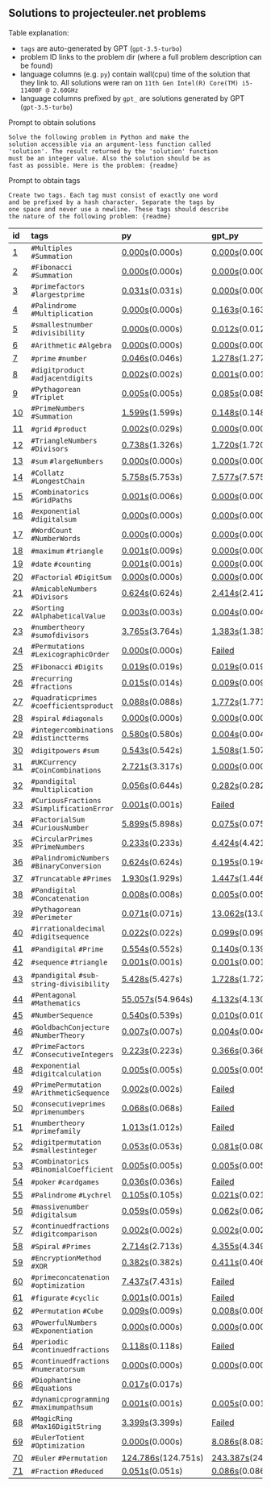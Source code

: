 ## Solutions to projecteuler.net problems

Table explanation:
- `tags` are auto-generated by GPT (`gpt-3.5-turbo`)
- problem ID links to the problem dir (where a full problem description can be
  found)
- language columns (e.g. `py`) contain wall(cpu) time of the
  solution that they link to. All solutions were ran on
  `11th Gen Intel(R) Core(TM) i5-11400F @ 2.60GHz` 
- language columns prefixed by `gpt_` are solutions generated by GPT
  (`gpt-3.5-turbo`)


Prompt to obtain solutions
```
Solve the following problem in Python and make the
solution accessible via an argument-less function called
'solution'. The result returned by the 'solution' function
must be an integer value. Also the solution should be as
fast as possible. Here is the problem: {readme}
```

Prompt to obtain tags
```
Create two tags. Each tag must consist of exactly one word
and be prefixed by a hash character. Separate the tags by
one space and never use a newline. These tags should describe
the nature of the following problem: {readme}
```

| id                         | tags                                       | py                                                     | gpt_py                                                     |
|:---------------------------|:-------------------------------------------|:-------------------------------------------------------|:-----------------------------------------------------------|
| [1](problems/problem_001)  | `#Multiples` `#Summation`                  | [0.000s](problems/problem_001/solution.py)(0.000s)     | [0.000s](problems/problem_001/gpt_solution.py)(0.000s)     |
| [2](problems/problem_002)  | `#Fibonacci` `#Summation`                  | [0.000s](problems/problem_002/solution.py)(0.000s)     | [0.000s](problems/problem_002/gpt_solution.py)(0.000s)     |
| [3](problems/problem_003)  | `#primefactors` `#largestprime`            | [0.031s](problems/problem_003/solution.py)(0.031s)     | [0.000s](problems/problem_003/gpt_solution.py)(0.000s)     |
| [4](problems/problem_004)  | `#Palindrome` `#Multiplication`            | [0.000s](problems/problem_004/solution.py)(0.000s)     | [0.163s](problems/problem_004/gpt_solution.py)(0.163s)     |
| [5](problems/problem_005)  | `#smallestnumber` `#divisibility`          | [0.000s](problems/problem_005/solution.py)(0.000s)     | [0.012s](problems/problem_005/gpt_solution.py)(0.012s)     |
| [6](problems/problem_006)  | `#Arithmetic` `#Algebra`                   | [0.000s](problems/problem_006/solution.py)(0.000s)     | [0.000s](problems/problem_006/gpt_solution.py)(0.000s)     |
| [7](problems/problem_007)  | `#prime` `#number`                         | [0.046s](problems/problem_007/solution.py)(0.046s)     | [1.278s](problems/problem_007/gpt_solution.py)(1.277s)     |
| [8](problems/problem_008)  | `#digitproduct` `#adjacentdigits`          | [0.002s](problems/problem_008/solution.py)(0.002s)     | [0.001s](problems/problem_008/gpt_solution.py)(0.001s)     |
| [9](problems/problem_009)  | `#Pythagorean` `#Triplet`                  | [0.005s](problems/problem_009/solution.py)(0.005s)     | [0.085s](problems/problem_009/gpt_solution.py)(0.085s)     |
| [10](problems/problem_010) | `#PrimeNumbers` `#Summation`               | [1.599s](problems/problem_010/solution.py)(1.599s)     | [0.148s](problems/problem_010/gpt_solution.py)(0.148s)     |
| [11](problems/problem_011) | `#grid` `#product`                         | [0.002s](problems/problem_011/solution.py)(0.029s)     | [0.000s](problems/problem_011/gpt_solution.py)(0.000s)     |
| [12](problems/problem_012) | `#TriangleNumbers` `#Divisors`             | [0.738s](problems/problem_012/solution.py)(1.326s)     | [1.720s](problems/problem_012/gpt_solution.py)(1.720s)     |
| [13](problems/problem_013) | `#sum` `#largeNumbers`                     | [0.000s](problems/problem_013/solution.py)(0.000s)     | [0.000s](problems/problem_013/gpt_solution.py)(0.000s)     |
| [14](problems/problem_014) | `#Collatz` `#LongestChain`                 | [5.758s](problems/problem_014/solution.py)(5.753s)     | [7.577s](problems/problem_014/gpt_solution.py)(7.575s)     |
| [15](problems/problem_015) | `#Combinatorics` `#GridPaths`              | [0.001s](problems/problem_015/solution.py)(0.006s)     | [0.000s](problems/problem_015/gpt_solution.py)(0.000s)     |
| [16](problems/problem_016) | `#exponential` `#digitalsum`               | [0.000s](problems/problem_016/solution.py)(0.000s)     | [0.000s](problems/problem_016/gpt_solution.py)(0.000s)     |
| [17](problems/problem_017) | `#WordCount` `#NumberWords`                | [0.000s](problems/problem_017/solution.py)(0.000s)     | [0.000s](problems/problem_017/gpt_solution.py)(0.000s)     |
| [18](problems/problem_018) | `#maximum` `#triangle`                     | [0.001s](problems/problem_018/solution.py)(0.009s)     | [0.000s](problems/problem_018/gpt_solution.py)(0.000s)     |
| [19](problems/problem_019) | `#date` `#counting`                        | [0.001s](problems/problem_019/solution.py)(0.001s)     | [0.000s](problems/problem_019/gpt_solution.py)(0.000s)     |
| [20](problems/problem_020) | `#Factorial` `#DigitSum`                   | [0.000s](problems/problem_020/solution.py)(0.000s)     | [0.000s](problems/problem_020/gpt_solution.py)(0.000s)     |
| [21](problems/problem_021) | `#AmicableNumbers` `#Divisors`             | [0.624s](problems/problem_021/solution.py)(0.624s)     | [2.414s](problems/problem_021/gpt_solution.py)(2.412s)     |
| [22](problems/problem_022) | `#Sorting` `#AlphabeticalValue`            | [0.003s](problems/problem_022/solution.py)(0.003s)     | [0.004s](problems/problem_022/gpt_solution.py)(0.004s)     |
| [23](problems/problem_023) | `#numbertheory` `#sumofdivisors`           | [3.765s](problems/problem_023/solution.py)(3.764s)     | [1.383s](problems/problem_023/gpt_solution.py)(1.381s)     |
| [24](problems/problem_024) | `#Permutations` `#LexicographicOrder`      | [0.000s](problems/problem_024/solution.py)(0.000s)     | [Failed](problems/problem_024/gpt_solution.py)             |
| [25](problems/problem_025) | `#Fibonacci` `#Digits`                     | [0.019s](problems/problem_025/solution.py)(0.019s)     | [0.019s](problems/problem_025/gpt_solution.py)(0.019s)     |
| [26](problems/problem_026) | `#recurring` `#fractions`                  | [0.015s](problems/problem_026/solution.py)(0.014s)     | [0.009s](problems/problem_026/gpt_solution.py)(0.009s)     |
| [27](problems/problem_027) | `#quadraticprimes` `#coefficientsproduct`  | [0.088s](problems/problem_027/solution.py)(0.088s)     | [1.772s](problems/problem_027/gpt_solution.py)(1.771s)     |
| [28](problems/problem_028) | `#spiral` `#diagonals`                     | [0.000s](problems/problem_028/solution.py)(0.000s)     | [0.000s](problems/problem_028/gpt_solution.py)(0.000s)     |
| [29](problems/problem_029) | `#integercombinations` `#distinctterms`    | [0.580s](problems/problem_029/solution.py)(0.580s)     | [0.004s](problems/problem_029/gpt_solution.py)(0.004s)     |
| [30](problems/problem_030) | `#digitpowers` `#sum`                      | [0.543s](problems/problem_030/solution.py)(0.542s)     | [1.508s](problems/problem_030/gpt_solution.py)(1.507s)     |
| [31](problems/problem_031) | `#UKCurrency` `#CoinCombinations`          | [2.721s](problems/problem_031/solution.py)(3.317s)     | [0.000s](problems/problem_031/gpt_solution.py)(0.000s)     |
| [32](problems/problem_032) | `#pandigital` `#multiplication`            | [0.056s](problems/problem_032/solution.py)(0.644s)     | [0.282s](problems/problem_032/gpt_solution.py)(0.282s)     |
| [33](problems/problem_033) | `#CuriousFractions` `#SimplificationError` | [0.001s](problems/problem_033/solution.py)(0.001s)     | [Failed](problems/problem_033/gpt_solution.py)             |
| [34](problems/problem_034) | `#FactorialSum` `#CuriousNumber`           | [5.899s](problems/problem_034/solution.py)(5.898s)     | [0.075s](problems/problem_034/gpt_solution.py)(0.075s)     |
| [35](problems/problem_035) | `#CircularPrimes` `#PrimeNumbers`          | [0.233s](problems/problem_035/solution.py)(0.233s)     | [4.424s](problems/problem_035/gpt_solution.py)(4.421s)     |
| [36](problems/problem_036) | `#PalindromicNumbers` `#BinaryConversion`  | [0.624s](problems/problem_036/solution.py)(0.624s)     | [0.195s](problems/problem_036/gpt_solution.py)(0.194s)     |
| [37](problems/problem_037) | `#Truncatable` `#Primes`                   | [1.930s](problems/problem_037/solution.py)(1.929s)     | [1.447s](problems/problem_037/gpt_solution.py)(1.446s)     |
| [38](problems/problem_038) | `#Pandigital` `#Concatenation`             | [0.008s](problems/problem_038/solution.py)(0.008s)     | [0.005s](problems/problem_038/gpt_solution.py)(0.005s)     |
| [39](problems/problem_039) | `#Pythagorean` `#Perimeter`                | [0.071s](problems/problem_039/solution.py)(0.071s)     | [13.062s](problems/problem_039/gpt_solution.py)(13.058s)   |
| [40](problems/problem_040) | `#irrationaldecimal` `#digitsequence`      | [0.022s](problems/problem_040/solution.py)(0.022s)     | [0.099s](problems/problem_040/gpt_solution.py)(0.099s)     |
| [41](problems/problem_041) | `#Pandigital` `#Prime`                     | [0.554s](problems/problem_041/solution.py)(0.552s)     | [0.140s](problems/problem_041/gpt_solution.py)(0.139s)     |
| [42](problems/problem_042) | `#sequence` `#triangle`                    | [0.001s](problems/problem_042/solution.py)(0.001s)     | [0.001s](problems/problem_042/gpt_solution.py)(0.001s)     |
| [43](problems/problem_043) | `#pandigital` `#sub-string-divisibility`   | [5.428s](problems/problem_043/solution.py)(5.427s)     | [1.728s](problems/problem_043/gpt_solution.py)(1.727s)     |
| [44](problems/problem_044) | `#Pentagonal` `#Mathematics`               | [55.057s](problems/problem_044/solution.py)(54.964s)   | [4.132s](problems/problem_044/gpt_solution.py)(4.130s)     |
| [45](problems/problem_045) | `#NumberSequence`                          | [0.540s](problems/problem_045/solution.py)(0.539s)     | [0.010s](problems/problem_045/gpt_solution.py)(0.010s)     |
| [46](problems/problem_046) | `#GoldbachConjecture` `#NumberTheory`      | [0.007s](problems/problem_046/solution.py)(0.007s)     | [0.004s](problems/problem_046/gpt_solution.py)(0.004s)     |
| [47](problems/problem_047) | `#PrimeFactors` `#ConsecutiveIntegers`     | [0.223s](problems/problem_047/solution.py)(0.223s)     | [0.366s](problems/problem_047/gpt_solution.py)(0.366s)     |
| [48](problems/problem_048) | `#exponential` `#digitcalculation`         | [0.005s](problems/problem_048/solution.py)(0.005s)     | [0.005s](problems/problem_048/gpt_solution.py)(0.005s)     |
| [49](problems/problem_049) | `#PrimePermutation` `#ArithmeticSequence`  | [0.002s](problems/problem_049/solution.py)(0.002s)     | [Failed](problems/problem_049/gpt_solution.py)             |
| [50](problems/problem_050) | `#consecutiveprimes` `#primenumbers`       | [0.068s](problems/problem_050/solution.py)(0.068s)     | [Failed](problems/problem_050/gpt_solution.py)             |
| [51](problems/problem_051) | `#numbertheory` `#primefamily`             | [1.013s](problems/problem_051/solution.py)(1.012s)     | [Failed](problems/problem_051/gpt_solution.py)             |
| [52](problems/problem_052) | `#digitpermutation` `#smallestinteger`     | [0.053s](problems/problem_052/solution.py)(0.053s)     | [0.081s](problems/problem_052/gpt_solution.py)(0.080s)     |
| [53](problems/problem_053) | `#Combinatorics` `#BinomialCoefficient`    | [0.005s](problems/problem_053/solution.py)(0.005s)     | [0.005s](problems/problem_053/gpt_solution.py)(0.005s)     |
| [54](problems/problem_054) | `#poker` `#cardgames`                      | [0.036s](problems/problem_054/solution.py)(0.036s)     | [Failed](problems/problem_054/gpt_solution.py)             |
| [55](problems/problem_055) | `#Palindrome` `#Lychrel`                   | [0.105s](problems/problem_055/solution.py)(0.105s)     | [0.021s](problems/problem_055/gpt_solution.py)(0.021s)     |
| [56](problems/problem_056) | `#massivenumber` `#digitalsum`             | [0.059s](problems/problem_056/solution.py)(0.059s)     | [0.062s](problems/problem_056/gpt_solution.py)(0.062s)     |
| [57](problems/problem_057) | `#continuedfractions` `#digitcomparison`   | [0.002s](problems/problem_057/solution.py)(0.002s)     | [0.002s](problems/problem_057/gpt_solution.py)(0.002s)     |
| [58](problems/problem_058) | `#Spiral` `#Primes`                        | [2.714s](problems/problem_058/solution.py)(2.713s)     | [4.355s](problems/problem_058/gpt_solution.py)(4.349s)     |
| [59](problems/problem_059) | `#EncryptionMethod` `#XOR`                 | [0.382s](problems/problem_059/solution.py)(0.382s)     | [0.411s](problems/problem_059/gpt_solution.py)(0.406s)     |
| [60](problems/problem_060) | `#primeconcatenation` `#optimization`      | [7.437s](problems/problem_060/solution.py)(7.431s)     | [Failed](problems/problem_060/gpt_solution.py)             |
| [61](problems/problem_061) | `#figurate` `#cyclic`                      | [0.001s](problems/problem_061/solution.py)(0.001s)     | [Failed](problems/problem_061/gpt_solution.py)             |
| [62](problems/problem_062) | `#Permutation` `#Cube`                     | [0.009s](problems/problem_062/solution.py)(0.009s)     | [0.008s](problems/problem_062/gpt_solution.py)(0.008s)     |
| [63](problems/problem_063) | `#PowerfulNumbers` `#Exponentiation`       | [0.000s](problems/problem_063/solution.py)(0.000s)     | [0.000s](problems/problem_063/gpt_solution.py)(0.000s)     |
| [64](problems/problem_064) | `#periodic` `#continuedfractions`          | [0.118s](problems/problem_064/solution.py)(0.118s)     | [Failed](problems/problem_064/gpt_solution.py)             |
| [65](problems/problem_065) | `#continuedfractions` `#numeratorsum`      | [0.000s](problems/problem_065/solution.py)(0.000s)     | [0.000s](problems/problem_065/gpt_solution.py)(0.000s)     |
| [66](problems/problem_066) | `#Diophantine` `#Equations`                | [0.017s](problems/problem_066/solution.py)(0.017s)     |                                                            |
| [67](problems/problem_067) | `#dynamicprogramming` `#maximumpathsum`    | [0.001s](problems/problem_067/solution.py)(0.001s)     | [0.005s](problems/problem_067/gpt_solution.py)(0.001s)     |
| [68](problems/problem_068) | `#MagicRing` `#Max16DigitString`           | [3.399s](problems/problem_068/solution.py)(3.399s)     | [Failed](problems/problem_068/gpt_solution.py)             |
| [69](problems/problem_069) | `#EulerTotient` `#Optimization`            | [0.000s](problems/problem_069/solution.py)(0.000s)     | [8.086s](problems/problem_069/gpt_solution.py)(8.083s)     |
| [70](problems/problem_070) | `#Euler` `#Permutation`                    | [124.786s](problems/problem_070/solution.py)(124.751s) | [243.387s](problems/problem_070/gpt_solution.py)(243.123s) |
| [71](problems/problem_071) | `#Fraction` `#Reduced`                     | [0.051s](problems/problem_071/solution.py)(0.051s)     | [0.086s](problems/problem_071/gpt_solution.py)(0.086s)     |